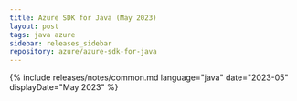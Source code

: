 ```yaml
---
title: Azure SDK for Java (May 2023)
layout: post
tags: java azure
sidebar: releases_sidebar
repository: azure/azure-sdk-for-java
---
```

{% include releases/notes/common.md language="java" date="2023-05" displayDate="May 2023" %}

